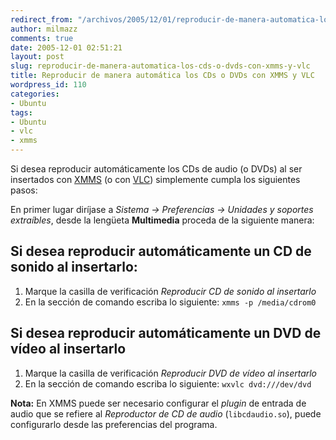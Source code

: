 ```yaml
---
redirect_from: "/archivos/2005/12/01/reproducir-de-manera-automatica-los-cds-o-dvds-con-xmms-y-vlc/"
author: milmazz
comments: true
date: 2005-12-01 02:51:21
layout: post
slug: reproducir-de-manera-automatica-los-cds-o-dvds-con-xmms-y-vlc
title: Reproducir de manera automática los CDs o DVDs con XMMS y VLC
wordpress_id: 110
categories:
- Ubuntu
tags:
- Ubuntu
- vlc
- xmms
---
```


Si desea reproducir automáticamente los CDs de audio (o DVDs) al ser insertados con [XMMS](http://www.xmms.org/) (o con [VLC](www.videolan.org/vlc/)) simplemente cumpla los siguientes pasos:

En primer lugar diríjase a _Sistema -> Preferencias -> Unidades y soportes extraíbles_, desde la lengüeta **Multimedia** proceda de la siguiente manera:

## Si desea reproducir automáticamente un CD de sonido al insertarlo:

  1. Marque la casilla de verificación _Reproducir CD de sonido al insertarlo_
  2. En la sección de comando escriba lo siguiente: `xmms -p /media/cdrom0`

## Si desea reproducir automáticamente un DVD de vídeo al insertarlo

  1. Marque la casilla de verificación _Reproducir DVD de vídeo al insertarlo_
  2. En la sección de comando escriba lo siguiente: `wxvlc dvd:///dev/dvd`

**Nota:** En XMMS puede ser necesario configurar el _plugin_ de entrada de audio que se refiere al _Reproductor de CD de audio_ (`libcdaudio.so`), puede configurarlo desde las preferencias del programa.
